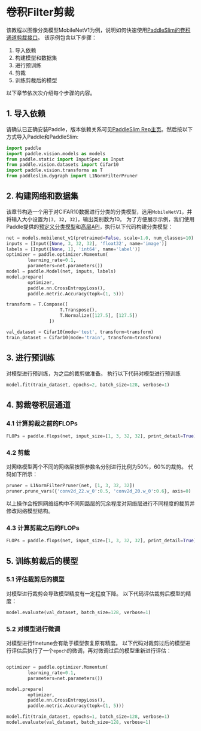 #  卷积Filter剪裁

该教程以图像分类模型MobileNetV1为例，说明如何快速使用[PaddleSlim的卷积通道剪裁接口]()。
该示例包含以下步骤：

1. 导入依赖
2. 构建模型和数据集
3. 进行预训练
4. 剪裁
5. 训练剪裁后的模型

以下章节依次次介绍每个步骤的内容。

## 1. 导入依赖

请确认已正确安装Paddle，版本依赖关系可见[PaddleSlim Rep主页](https://github.com/PaddlePaddle/PaddleSlim)。然后按以下方式导入Paddle和PaddleSlim:

```python
import paddle
import paddle.vision.models as models
from paddle.static import InputSpec as Input
from paddle.vision.datasets import Cifar10
import paddle.vision.transforms as T
from paddleslim.dygraph import L1NormFilterPruner
```

## 2. 构建网络和数据集

该章节构造一个用于对CIFAR10数据进行分类的分类模型，选用`MobileNetV1`，并将输入大小设置为`[3, 32, 32]`，输出类别数为10。
为了方便展示示例，我们使用Paddle提供的[预定义分类模型](https://www.paddlepaddle.org.cn/documentation/docs/zh/develop/api/paddle/vision/models/mobilenetv1/MobileNetV1_cn.html#mobilenetv1)和[高层API]()，执行以下代码构建分类模型：

```python
net = models.mobilenet_v1(pretrained=False, scale=1.0, num_classes=10)
inputs = [Input([None, 3, 32, 32], 'float32', name='image')]
labels = [Input([None, 1], 'int64', name='label')]
optimizer = paddle.optimizer.Momentum(
        learning_rate=0.1,
        parameters=net.parameters())
model = paddle.Model(net, inputs, labels)
model.prepare(
        optimizer,
        paddle.nn.CrossEntropyLoss(),
        paddle.metric.Accuracy(topk=(1, 5)))

transform = T.Compose([
                    T.Transpose(),
                    T.Normalize([127.5], [127.5])
                ])

val_dataset = Cifar10(mode='test', transform=transform)
train_dataset = Cifar10(mode='train', transform=transform)
```

## 3. 进行预训练

对模型进行预训练，为之后的裁剪做准备。
执行以下代码对模型进行预训练
```python
model.fit(train_dataset, epochs=2, batch_size=128, verbose=1)
```


## 4. 剪裁卷积层通道

### 4.1 计算剪裁之前的FLOPs

```python
FLOPs = paddle.flops(net, input_size=[1, 3, 32, 32], print_detail=True)
```

### 4.2 剪裁

对网络模型两个不同的网络层按照参数名分别进行比例为50%，60%的裁剪。
代码如下所示：

```python
pruner = L1NormFilterPruner(net, [1, 3, 32, 32])
pruner.prune_vars({'conv2d_22.w_0':0.5, 'conv2d_20.w_0':0.6}, axis=0)
```

以上操作会按照网络结构中不同网路层的冗余程度对网络层进行不同程度的裁剪并修改网络模型结构。

### 4.3 计算剪裁之后的FLOPs

```python
FLOPs = paddle.flops(net, input_size=[1, 3, 32, 32], print_detail=True)
```

## 5. 训练剪裁后的模型

### 5.1 评估裁剪后的模型

对模型进行裁剪会导致模型精度有一定程度下降。
以下代码评估裁剪后模型的精度：

```python
model.evaluate(val_dataset, batch_size=128, verbose=1)
```

### 5.2 对模型进行微调
对模型进行finetune会有助于模型恢复原有精度。
以下代码对裁剪过后的模型进行评估后执行了一个`epoch`的微调，再对微调过后的模型重新进行评估：

```python

optimizer = paddle.optimizer.Momentum(
        learning_rate=0.1,
        parameters=net.parameters())

model.prepare(
        optimizer,
        paddle.nn.CrossEntropyLoss(),
        paddle.metric.Accuracy(topk=(1, 5)))

model.fit(train_dataset, epochs=1, batch_size=128, verbose=1)
model.evaluate(val_dataset, batch_size=128, verbose=1)
```
